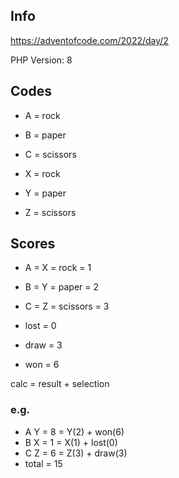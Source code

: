 ## Info

https://adventofcode.com/2022/day/2

PHP Version: 8

## Codes

- A = rock
- B = paper
- C = scissors

- X = rock
- Y = paper
- Z = scissors

## Scores

- A = X = rock = 1
- B = Y = paper = 2
- C = Z = scissors = 3

- lost = 0
- draw = 3
- won = 6

calc = result + selection

### e.g.

- A Y = 8 = Y(2) + won(6)
- B X = 1 = X(1) + lost(0)
- C Z = 6 = Z(3) + draw(3)
- total = 15
